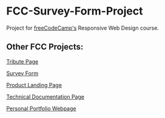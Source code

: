 # FCC-Survey-Form-Project

Project for [freeCodeCamp's](https://www.freecodecamp.org/) Responsive Web Design course.


## Other FCC Projects:

[Tribute Page](https://github.com/Ollie2304/FCC-Tribute-Page-Project)

[Survey Form](https://github.com/Ollie2304/FCC-Survey-Form-Project)

[Product Landing Page](https://github.com/Ollie2304/FCC-Product-Landing-Page-Project)

[Technical Documentation Page](https://github.com/Ollie2304/FCC-Technical-Documentation-Page-Project)

[Personal Portfolio Webpage]()
